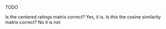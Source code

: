 TODO

Is the centered ratings matrix correct?
Yes, it is.
Is this the cosine similarity matrix correct?
No it is not
